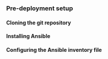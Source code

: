 

### Pre-deployment setup

#### Cloning the git repository

#### Installing Ansible 

#### Configuring the Ansible inventory file

